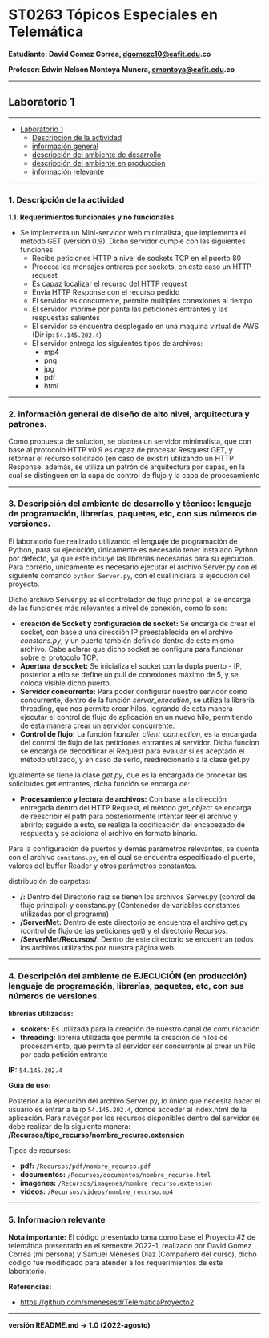 # ST0263 Tópicos Especiales en Telemática

__Estudiante: David Gomez Correa, dgomezc10@eafit.edu.co__

__Profesor: Edwin Nelson Montoya Munera, emontoya@eafit.edu.co__

----

## Laboratorio 1 ##

----

- [Laboratorio 1](#laboratorio-1)
  - [Descripción de la actividad](#1-descripción-de-la-actividad)
  - [información general](#2-información-general-de-diseño-de-alto-nivel-arquitectura-y-patrones)
  - [descripción del ambiente de desarrollo](#3-descripción-del-ambiente-de-desarrollo-y-técnico-lenguaje-de-programación-librerias-paquetes-etc-con-sus-numeros-de-versiones)
  - [descripción del ambiente en produccion](#4-descripción-del-ambiente-de-ejecución-en-producción-lenguaje-de-programación-librerias-paquetes-etc-con-sus-numeros-de-versiones)
  - [información relevante](#5-informacion-relevante)

---

### 1. Descripción de la actividad ###

__1.1. Requerimientos funcionales y no funcionales__

- Se implementa un Mini-servidor web minimalista, que implementa el método GET (versión 0.9). Dicho servidor cumple con las siguientes funciones:
    - Recibe peticiones HTTP a nivel de sockets TCP en el puerto 80
    - Procesa los mensajes entrares por sockets, en este caso un HTTP request
    - Es capaz localizar el recurso del HTTP request
    - Envia HTTP Response con el recurso pedido
    - El servidor es concurrente, permite múltiples conexiones al tiempo
    - El servidor imprime por panta las peticiones entrantes y las respuestas salientes
    - El servidor se encuentra desplegado en una maquina virtual de AWS (Dir ip: `54.145.202.4`)
    - El servidor entrega los siguientes tipos de archivos:
        - mp4
        - png
        - jpg
        - pdf
        - html

----

### 2. información general de diseño de alto nivel, arquitectura y patrones. ###

Como propuesta de solucion, se plantea un servidor minimalista, que con base al protocolo HTTP v0.9 es capaz de procesar Resquest GET, y retornar el recurso solicitado (en caso de existir) utilizando un HTTP Response. además, se utiliza un patrón de arquitectura por capas, en la cual se distinguen en la capa de control de flujo y la capa de procesamiento

----

### 3. Descripción del ambiente de desarrollo y técnico: lenguaje de programación, librerías, paquetes, etc, con sus números de versiones. ###

El laboratorio fue realizado utilizando el lenguaje de programación de Python, para su ejecución, únicamente es necesario tener instalado Python por defecto, ya que este incluye las librerías necesarias para su ejecución. Para correrlo, únicamente es necesario ejecutar el archivo Server.py con el siguiente comando `python Server.py`, con el cual iniciara la ejecución del proyecto.

Dicho archivo Server.py es el controlador de flujo principal, el se encarga de las funciones más relevantes a nivel de conexión, como lo son:
- **creación de Socket y configuración de socket:** Se encarga de crear el socket, con base a una dirección IP preestablecida en el archivo *constans.py*, y un puerto también definido dentro de este mismo archivo. Cabe aclarar que dicho socket se configura para funcionar sobre el protocolo TCP.
- **Apertura de socket:** Se inicializa el socket con la dupla puerto - IP, posterior a ello se define un pull de conexiones máximo de 5, y se coloca visible dicho puerto.
- **Servidor concurrente:** Para poder configurar nuestro servidor como concurrente, dentro de la función *server_execution*, se utiliza la librería threading, que nos permite crear hilos, logrando de esta manera ejecutar el control de flujo de aplicación en un nuevo hilo, permitiendo de esta manera crear un servidor concurrente.
- **Control de flujo:**  La función *handler_client_connection*, es la encargada del control de flujo de las peticiones entrantes al servidor. Dicha funcion se encarga de decodificar el Request para evaluar si es aceptado el método utilizado, y en caso de serlo, reedirecionarlo a la clase get.py

Igualmente se tiene la clase *get.py*, que es la encargada de procesar las solicitudes get entrantes, dicha función se encarga de:
- **Procesamiento y lectura de archivos:** Con base a la dirección entregada dentro del HTTP Request, el método *get_object* se encarga de reescribir el path para posteriormente intentar leer el archivo y abrirlo; seguido a esto, se realiza la codificación del encabezado de respuesta y se adiciona el archivo en formato binario.

Para la configuración de puertos y demás parámetros relevantes, se cuenta con el archivo `constans.py`, en el cual se encuentra especificado el puerto, valores del buffer Reader y otros parámetros constantes.

distribución de carpetas:
- **/:** Dentro del Directorio raíz se tienen los archivos Server.py (control de flujo principal) y constans.py (Contenedor de variables constantes utilizadas por el programa)
- **/ServerMet:** Dentro de este directorio se encuentra el archivo get.py (control de flujo de las peticiones get) y el directorio Recursos.
- **/ServerMet/Recursos/:** Dentro de este directorio se encuentran todos los archivos utilizados por nuestra página web


----

### 4. Descripción del ambiente de EJECUCIÓN (en producción) lenguaje de programación, librerías, paquetes, etc, con sus números de versiones. ###

__librerías utilizadas:__
- **scokets:** Es utilizada para la creación de nuestro canal de comunicación
- **threading:** librería utilizada que permite la creación de hilos de procesamiento, que permite al servidor ser concurrente al crear un hilo por cada petición entrante

__IP:__ `54.145.202.4`

__Guia de uso:__ 

Posterior a la ejecución del archivo Server.py, lo único que necesita hacer el usuario es entrar a la ip `54.145.202.4`, donde acceder al index.html de la aplicación. Para navegar por los recursos disponibles dentro del servidor se debe realizar de la siguiente manera: __/Recursos/tipo_recurso/nombre_recurso.extension__

Tipos de recursos:
- **pdf:** `/Recursos/pdf/nombre_recurso.pdf`
- **documentos:** `/Recursos/documentos/nombre_recurso.html`
- **imagenes:** `/Recursos/imagenes/nombre_recurso.extension`
- **videos:** `/Recursos/videos/nombre_recurso.mp4`

----

### 5. Informacion relevante ###

__Nota importante:__
El código presentado toma como base el Proyecto #2 de telemática presentado en el semestre 2022-1, realizado por David Gomez Correa (mi persona) y Samuel Meneses Diaz (Compañero del curso), dicho código fue modificado para atender a los requerimientos de este laboratorio.

__Referencias:__

- https://github.com/smenesesd/TelematicaProyecto2

---

__versión README.md -> 1.0 (2022-agosto)__